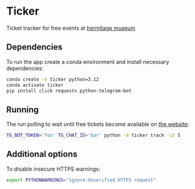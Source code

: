 # Ticker

Ticket tracker for free events at [hermitage museum][hermitage]

## Dependencies

To run the app create a conda environment and install necessary dependencies:

```sh
conda create -n ticker python=3.12
conda activate ticker
pip install click requests python-telegram-bot
```

## Running

The run polling to wait until free tickets become available on [the website][hermitage]:

```sh
TG_BOT_TOKEN='foo' TG_CHAT_ID='bar' python -m ticker track -it 5
```

## Additional options

To disable insecure HTTPS warnings:

```sh
export PYTHONWARNINGS="ignore:Unverified HTTPS request"
```

[hermitage]: https://tickets.hermitagemuseum.org
